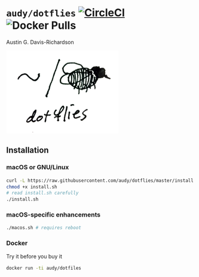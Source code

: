 # `audy/dotflies` [![CircleCI](https://img.shields.io/circleci/project/github/audy/dotflies.svg)](https://circleci.com/gh/audy/dotflies) ![Docker Pulls](https://img.shields.io/docker/pulls/audy/dotfiles.svg)

Austin G. Davis-Richardson

![~/. (fly)](./logo.png?raw=true)

## Installation

### macOS or GNU/Linux

```bash
curl -L https://raw.githubusercontent.com/audy/dotflies/master/install.sh > install.sh
chmod +x install.sh
# read install.sh carefully
./install.sh
```
### macOS-specific enhancements

```bash
./macos.sh # requires reboot
```

### Docker

Try it before you buy it

```bash
docker run -ti audy/dotfiles
```
